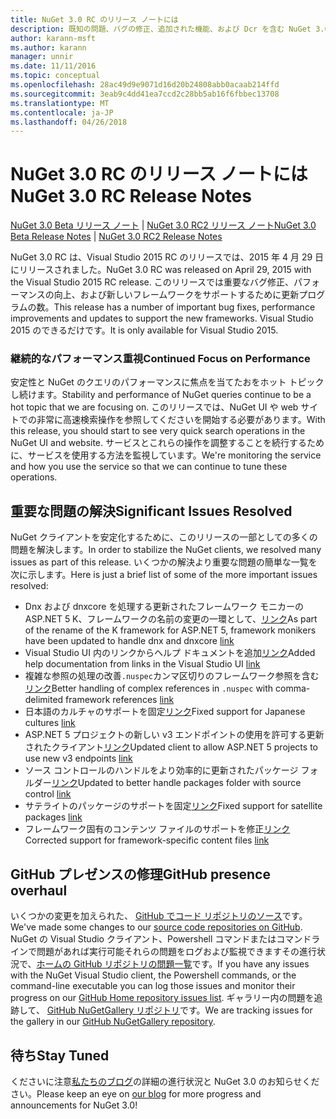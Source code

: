 ```yaml
---
title: NuGet 3.0 RC のリリース ノートには
description: 既知の問題、バグの修正、追加された機能、および Dcr を含む NuGet 3.0 RC のリリース ノートします。
author: karann-msft
ms.author: karann
manager: unnir
ms.date: 11/11/2016
ms.topic: conceptual
ms.openlocfilehash: 28ac49d9e9071d16d20b24808abb0acaab214ffd
ms.sourcegitcommit: 3eab9c4dd41ea7ccd2c28bb5ab16f6fbbec13708
ms.translationtype: MT
ms.contentlocale: ja-JP
ms.lasthandoff: 04/26/2018
---
```

# <a name="nuget-30-rc-release-notes"></a><span data-ttu-id="c1f26-103">NuGet 3.0 RC のリリース ノートには</span><span class="sxs-lookup"><span data-stu-id="c1f26-103">NuGet 3.0 RC Release Notes</span></span>

<span data-ttu-id="c1f26-104">[NuGet 3.0 Beta リリース ノート](../release-notes/nuget-3.0-beta.md) | [NuGet 3.0 RC2 リリース ノート](../release-notes/nuget-3.0-RC2.md)</span><span class="sxs-lookup"><span data-stu-id="c1f26-104">[NuGet 3.0 Beta Release Notes](../release-notes/nuget-3.0-beta.md) | [NuGet 3.0 RC2 Release Notes](../release-notes/nuget-3.0-RC2.md)</span></span>

<span data-ttu-id="c1f26-105">NuGet 3.0 RC は、Visual Studio 2015 RC のリリースでは、2015 年 4 月 29 日にリリースされました。</span><span class="sxs-lookup"><span data-stu-id="c1f26-105">NuGet 3.0 RC was released on April 29, 2015 with the Visual Studio 2015 RC release.</span></span> <span data-ttu-id="c1f26-106">このリリースでは重要なバグ修正、パフォーマンスの向上、および新しいフレームワークをサポートするために更新プログラムの数。</span><span class="sxs-lookup"><span data-stu-id="c1f26-106">This release has a number of important bug fixes, performance improvements and updates to support the new frameworks.</span></span>  <span data-ttu-id="c1f26-107">Visual Studio 2015 のできるだけです。</span><span class="sxs-lookup"><span data-stu-id="c1f26-107">It is only available for Visual Studio 2015.</span></span>

### <a name="continued-focus-on-performance"></a><span data-ttu-id="c1f26-108">継続的なパフォーマンス重視</span><span class="sxs-lookup"><span data-stu-id="c1f26-108">Continued Focus on Performance</span></span>

<span data-ttu-id="c1f26-109">安定性と NuGet のクエリのパフォーマンスに焦点を当てたおをホット トピックし続けます。</span><span class="sxs-lookup"><span data-stu-id="c1f26-109">Stability and performance of NuGet queries continue to be a hot topic that we are focusing on.</span></span>  <span data-ttu-id="c1f26-110">このリリースでは、NuGet UI や web サイトでの非常に高速検索操作を参照してくださいを開始する必要があります。</span><span class="sxs-lookup"><span data-stu-id="c1f26-110">With this release, you should start to see very quick search operations in the NuGet UI and website.</span></span>  <span data-ttu-id="c1f26-111">サービスとこれらの操作を調整することを続行するために、サービスを使用する方法を監視しています。</span><span class="sxs-lookup"><span data-stu-id="c1f26-111">We're monitoring the service and how you use the service so that we can continue to tune these operations.</span></span>

## <a name="significant-issues-resolved"></a><span data-ttu-id="c1f26-112">重要な問題の解決</span><span class="sxs-lookup"><span data-stu-id="c1f26-112">Significant Issues Resolved</span></span>

<span data-ttu-id="c1f26-113">NuGet クライアントを安定化するために、このリリースの一部としての多くの問題を解決します。</span><span class="sxs-lookup"><span data-stu-id="c1f26-113">In order to stabilize the NuGet clients, we resolved many issues as part of this release.</span></span>  <span data-ttu-id="c1f26-114">いくつかの解決より重要な問題の簡単な一覧を次に示します。</span><span class="sxs-lookup"><span data-stu-id="c1f26-114">Here is just a brief list of some of the more important issues resolved:</span></span>

* <span data-ttu-id="c1f26-115">Dnx および dnxcore を処理する更新されたフレームワーク モニカーの ASP.NET 5 K、フレームワークの名前の変更の一環として、[リンク](https://github.com/NuGet/Home/issues/215)</span><span class="sxs-lookup"><span data-stu-id="c1f26-115">As part of the rename of the K framework for ASP.NET 5, framework monikers have been updated to handle dnx and dnxcore [link](https://github.com/NuGet/Home/issues/215)</span></span>
* <span data-ttu-id="c1f26-116">Visual Studio UI 内のリンクからヘルプ ドキュメントを追加[リンク](https://github.com/NuGet/Home/issues/232)</span><span class="sxs-lookup"><span data-stu-id="c1f26-116">Added help documentation from links in the Visual Studio UI [link](https://github.com/NuGet/Home/issues/232)</span></span>
* <span data-ttu-id="c1f26-117">複雑な参照の処理の改善`.nuspec`カンマ区切りのフレームワーク参照を含む[リンク](https://github.com/NuGet/Home/issues/276)</span><span class="sxs-lookup"><span data-stu-id="c1f26-117">Better handling of complex references in `.nuspec` with comma-delimited framework references [link](https://github.com/NuGet/Home/issues/276)</span></span>
* <span data-ttu-id="c1f26-118">日本語のカルチャのサポートを固定[リンク](https://github.com/NuGet/Home/issues/253)</span><span class="sxs-lookup"><span data-stu-id="c1f26-118">Fixed support for Japanese cultures [link](https://github.com/NuGet/Home/issues/253)</span></span>
* <span data-ttu-id="c1f26-119">ASP.NET 5 プロジェクトの新しい v3 エンドポイントの使用を許可する更新されたクライアント[リンク](https://github.com/NuGet/Home/issues/219)</span><span class="sxs-lookup"><span data-stu-id="c1f26-119">Updated client to allow ASP.NET 5 projects to use new v3 endpoints [link](https://github.com/NuGet/Home/issues/219)</span></span>
* <span data-ttu-id="c1f26-120">ソース コントロールのハンドルをより効率的に更新されたパッケージ フォルダー[リンク](https://github.com/NuGet/Home/issues/56)</span><span class="sxs-lookup"><span data-stu-id="c1f26-120">Updated to better handle packages folder with source control [link](https://github.com/NuGet/Home/issues/56)</span></span>
* <span data-ttu-id="c1f26-121">サテライトのパッケージのサポートを固定[リンク](https://github.com/NuGet/Home/issues/17)</span><span class="sxs-lookup"><span data-stu-id="c1f26-121">Fixed support for satellite packages [link](https://github.com/NuGet/Home/issues/17)</span></span>
* <span data-ttu-id="c1f26-122">フレームワーク固有のコンテンツ ファイルのサポートを修正[リンク](https://github.com/NuGet/Home/issues/18)</span><span class="sxs-lookup"><span data-stu-id="c1f26-122">Corrected support for framework-specific content files [link](https://github.com/NuGet/Home/issues/18)</span></span>

## <a name="github-presence-overhaul"></a><span data-ttu-id="c1f26-123">GitHub プレゼンスの修理</span><span class="sxs-lookup"><span data-stu-id="c1f26-123">GitHub presence overhaul</span></span>

<span data-ttu-id="c1f26-124">いくつかの変更を加えられた、 [GitHub でコード リポジトリのソース](http://github.com/nuget/home)です。</span><span class="sxs-lookup"><span data-stu-id="c1f26-124">We've made some changes to our [source code repositories on GitHub](http://github.com/nuget/home).</span></span>  <span data-ttu-id="c1f26-125">NuGet の Visual Studio クライアント、Powershell コマンドまたはコマンドラインで問題があれば実行可能それらの問題をログおよび監視できますその進行状況で、[ホームの GitHub リポジトリの問題一覧](http://github.com/nuget/home/issues)です。</span><span class="sxs-lookup"><span data-stu-id="c1f26-125">If you have any issues with the NuGet Visual Studio client, the Powershell commands, or the command-line executable you can log those issues and monitor their progress on our [GitHub Home repository issues list](http://github.com/nuget/home/issues).</span></span>  <span data-ttu-id="c1f26-126">ギャラリー内の問題を追跡して、 [GitHub NuGetGallery リポジトリ](http://github.com/nuget/NuGetGallery/issues)です。</span><span class="sxs-lookup"><span data-stu-id="c1f26-126">We are tracking issues for the gallery in our [GitHub NuGetGallery repository](http://github.com/nuget/NuGetGallery/issues).</span></span>


## <a name="stay-tuned"></a><span data-ttu-id="c1f26-127">待ち</span><span class="sxs-lookup"><span data-stu-id="c1f26-127">Stay Tuned</span></span>

<span data-ttu-id="c1f26-128">くださいに注意[私たちのブログ](http://blog.nuget.org)の詳細の進行状況と NuGet 3.0 のお知らせください。</span><span class="sxs-lookup"><span data-stu-id="c1f26-128">Please keep an eye on [our blog](http://blog.nuget.org) for more progress and announcements for NuGet 3.0!</span></span>